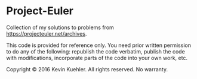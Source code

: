 # Project-Euler

Collection of my solutions to problems from https://projecteuler.net/archives.

This code is provided for reference only. You need prior written permission to do any of the following: 
republish the code verbatim, publish the code with modifications, incorporate parts of the code into your own work, etc.

Copyright © 2016 Kevin Kuehler. All rights reserved. No warranty.
